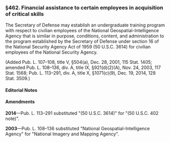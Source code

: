 ### §462. Financial assistance to certain employees in acquisition of critical skills ###

The Secretary of Defense may establish an undergraduate training program with respect to civilian employees of the National Geospatial-Intelligence Agency that is similar in purpose, conditions, content, and administration to the program established by the Secretary of Defense under section 16 of the National Security Agency Act of 1959 (50 U.S.C. 3614) for civilian employees of the National Security Agency.

(Added Pub. L. 107–108, title V, §504(a), Dec. 28, 2001, 115 Stat. 1405; amended Pub. L. 108–136, div. A, title IX, §921(d)(2)(A), Nov. 24, 2003, 117 Stat. 1568; Pub. L. 113–291, div. A, title X, §1071(c)(9), Dec. 19, 2014, 128 Stat. 3509.)

#### **Editorial Notes** ####

#### Amendments ####

**2014**—Pub. L. 113–291 substituted "(50 U.S.C. 3614)" for "(50 U.S.C. 402 note)".

**2003**—Pub. L. 108–136 substituted "National Geospatial-Intelligence Agency" for "National Imagery and Mapping Agency".